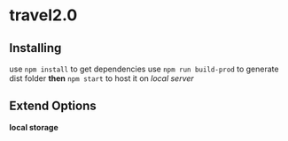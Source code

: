# travel2.0

## Installing

use `npm install` to get dependencies
use `npm run build-prod` to generate dist folder
**then** `npm start` to host it on _local server_

## Extend Options

**local storage**
